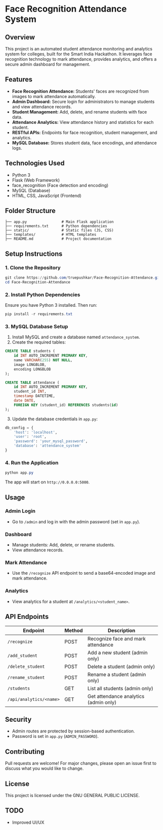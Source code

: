 # Face Recognition Attendance System

## Overview
This project is an automated student attendance monitoring and analytics system for colleges, built for the Smart India Hackathon. It leverages face recognition technology to mark attendance, provides analytics, and offers a secure admin dashboard for management.

## Features
- **Face Recognition Attendance:** Students' faces are recognized from images to mark attendance automatically.
- **Admin Dashboard:** Secure login for administrators to manage students and view attendance records.
- **Student Management:** Add, delete, and rename students with face data.
- **Attendance Analytics:** View attendance history and statistics for each student.
- **RESTful APIs:** Endpoints for face recognition, student management, and analytics.
- **MySQL Database:** Stores student data, face encodings, and attendance logs.

## Technologies Used
- Python 3
- Flask (Web Framework)
- face_recognition (Face detection and encoding)
- MySQL (Database)
- HTML, CSS, JavaScript (Frontend)

## Folder Structure
```
├── app.py                # Main Flask application
├── requirements.txt      # Python dependencies
├── static/               # Static files (JS, CSS)
├── templates/            # HTML templates
├── README.md             # Project documentation
```

## Setup Instructions

### 1. Clone the Repository
```powershell
git clone https://github.com/truepushkar/Face-Recognition-Attendance.git
cd Face-Recognition-Attendance
```

### 2. Install Python Dependencies
Ensure you have Python 3 installed. Then run:
```powershell
pip install -r requirements.txt
```

### 3. MySQL Database Setup
1. Install MySQL and create a database named `attendance_system`.
2. Create the required tables:
```sql
CREATE TABLE students (
	id INT AUTO_INCREMENT PRIMARY KEY,
	name VARCHAR(255) NOT NULL,
	image LONGBLOB,
	encoding LONGBLOB
);

CREATE TABLE attendance (
	id INT AUTO_INCREMENT PRIMARY KEY,
	student_id INT,
	timestamp DATETIME,
	date DATE,
	FOREIGN KEY (student_id) REFERENCES students(id)
);
```
3. Update the database credentials in `app.py`:
```python
db_config = {
	'host': 'localhost',
	'user': 'root',
	'password': 'your_mysql_password',
	'database': 'attendance_system'
}
```

### 4. Run the Application
```powershell
python app.py
```
The app will start on `http://0.0.0.0:5000`.

## Usage

### Admin Login
- Go to `/admin` and log in with the admin password (set in `app.py`).

### Dashboard
- Manage students: Add, delete, or rename students.
- View attendance records.

### Mark Attendance
- Use the `/recognize` API endpoint to send a base64-encoded image and mark attendance.

### Analytics
- View analytics for a student at `/analytics/<student_name>`.

## API Endpoints

| Endpoint                | Method | Description                          |
|-------------------------|--------|--------------------------------------|
| `/recognize`            | POST   | Recognize face and mark attendance   |
| `/add_student`          | POST   | Add a new student (admin only)       |
| `/delete_student`       | POST   | Delete a student (admin only)        |
| `/rename_student`       | POST   | Rename a student (admin only)        |
| `/students`             | GET    | List all students (admin only)       |
| `/api/analytics/<name>` | GET    | Get attendance analytics (admin only)|

## Security
- Admin routes are protected by session-based authentication.
- Password is set in `app.py` (`ADMIN_PASSWORD`).

## Contributing
Pull requests are welcome! For major changes, please open an issue first to discuss what you would like to change.

## License
This project is licensed under the GNU GENERAL PUBLIC LICENSE.

## TODO
- Improved UI/UX
